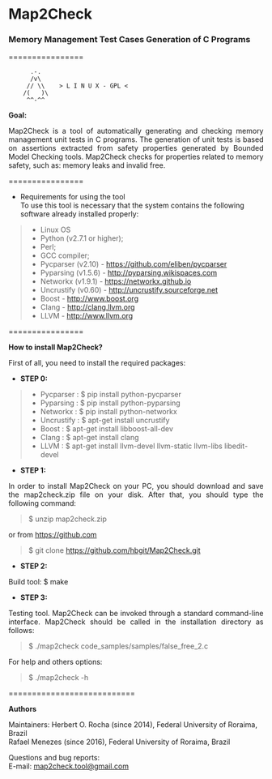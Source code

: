 <h1>Map2Check</h1>
<h3>Memory Management Test Cases Generation of C Programs</h3>

================ 

          .-.          
          /v\
         // \\    > L I N U X - GPL <
        /(   )\
         ^^-^^
         

<b>Goal:</b> 
<p align="justify">
     Map2Check is a tool of automatically generating and checking memory management unit tests in C programs. 
     The generation of unit tests is based on assertions extracted from safety properties generated by Bounded Model 
     Checking tools. Map2Check checks for properties related to memory safety, such as: memory leaks and invalid free.
</p>

================

- Requirements for using the tool<br>
To use this tool is necessary that the system contains the following software already installed properly:

> - Linux OS
> - Python (v2.7.1 or higher);
> - Perl;
> - GCC compiler; 
> - Pycparser (v2.10) - https://github.com/eliben/pycparser
> - Pyparsing (v1.5.6) - http://pyparsing.wikispaces.com
> - Networkx (v1.9.1) - https://networkx.github.io
> - Uncrustify (v0.60) - http://uncrustify.sourceforge.net
> - Boost - http://www.boost.org
> - Clang - http://clang.llvm.org
> - LLVM - http://www.llvm.org


================


<b>How to install Map2Check?</b>

<p align="justify">
First of all, you need to install the required packages:
</p>

- <b>STEP 0:</b>

> - Pycparser : $ pip install python-pycparser
> - Pyparsing : $ pip install python-pyparsing
> - Networkx  : $ pip install python-networkx
> - Uncrustify : $ apt-get install uncrustify
> - Boost : $ apt-get install libboost-all-dev
> - Clang : $ apt-get install clang
> - LLVM : $ apt-get install llvm-devel llvm-static llvm-libs libedit-devel


- <b>STEP 1:</b>

<p align="justify">
In order to install Map2Check on your PC, you should download and save the map2check.zip file on your disk. 
After that, you should type the following command:
</p>

> $ unzip map2check.zip

or from https://github.com

> $ git clone https://github.com/hbgit/Map2Check.git

- <b>STEP 2:</b>

<p align="justify">
Build tool: $ make  
</p>

- <b>STEP 3:</b>

<p align="justify">
Testing tool. Map2Check can be invoked through a standard command-line interface. Map2Check should be called 
in the installation directory as follows:  
</p>

> $ ./map2check code_samples/samples/false_free_2.c 

For help and others options: 

> $ ./map2check -h



===========================

<b> Authors </b>

Maintainers:
  Herbert O. Rocha (since 2014), Federal University of Roraima, Brazil <br>
  Rafael Menezes   (since 2016), Federal University of Roraima, Brazil <br>

Questions and bug reports:  
  E-mail: map2check.tool@gmail.com




